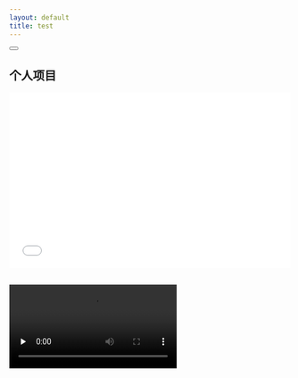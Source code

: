 ```yaml
---
layout: default 
title: test
---
```


<head>
<style> 
.video-container { position: relative; padding-bottom: 56.25%; padding-top: 30px; height: 0} 
.video-container iframe { position: absolute; top:0; right: 0; width: 100%; height: 100%; float:right} 
</style>
</head>


<div id="ace-content" class="ace-container-shift">
<div class="ace-container"> <div id="ace-nav-wrap" class="hidden-sm hidden-xs">
<div class="ace-nav-cont">
<div id="ace-nav-scroll">
<nav id="ace-nav" class="ace-nav">
</nav>
</div>

<div id="ace-nav-tools" class="hidden">
<span class="ace-icon ace-icon-dots-three-horizontal"></span>

<button id="ace-nav-arrow" class="clear-btn">
<span class="ace-icon ace-icon-chevron-thin-down"></span>
</button>
</div>
</div>

<!-- <div class="ace-nav-btm"></div> -->
</div><!-- .ace-nav-wrap -->

<h2>个人项目</h2>
<div class="video-container">
<iframe width="600" height="450"  src="//player.bilibili.com/player.html?aid=371030181&bvid=BV1EZ4y1H7jm&cid=202340215&page=1" frameborder="0"> </iframe>
</div>

<div class="video-container">
<video id="video" controls="" preload="none">
    <source id="mp4" src="../styles/video/t.mp4" type="video/mp4">
</video>
</div>

</div><!-- .ace-container -->
</div><!-- #ace-content -->

